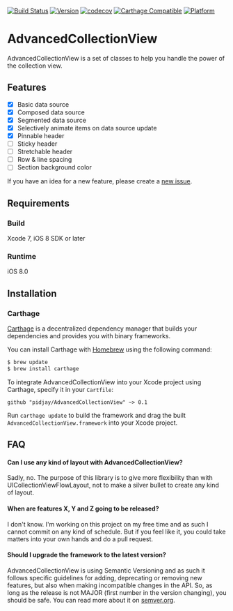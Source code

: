 [![Build Status](https://travis-ci.org/pidjay/AdvancedCollectionView.svg)](https://travis-ci.org/pidjay/AdvancedCollectionView)
[![Version](http://img.shields.io/badge/version-0.1-red.svg?style=flat)](https://github.com/pidjay/AdvancedCollectionView)
[![codecov](https://codecov.io/gh/pidjay/AdvancedCollectionView/branch/master/graph/badge.svg)](https://codecov.io/gh/pidjay/AdvancedCollectionView)
[![Carthage Compatible](https://img.shields.io/badge/Carthage-compatible-4BC51D.svg?style=flat)](https://github.com/Carthage/Carthage)
[![Platform](https://img.shields.io/badge/platform-ios-lightgrey.svg?style=flat)](https://github.com/pidjay/AdvancedCollectionView)

# AdvancedCollectionView

AdvancedCollectionView is a set of classes to help you handle the power of the collection view.

## Features

- [x] Basic data source
- [x] Composed data source
- [x] Segmented data source
- [x] Selectively animate items on data source update
- [x] Pinnable header
- [ ] Sticky header
- [ ] Stretchable header
- [ ] Row & line spacing
- [ ] Section background color

If you have an idea for a new feature, please create a [new issue](https://github.com/pidjay/AdvancedCollectionView/issues/new).

## Requirements

### Build

Xcode 7, iOS 8 SDK or later

### Runtime

iOS 8.0

## Installation

### Carthage

[Carthage](https://github.com/Carthage/Carthage) is a decentralized dependency manager that builds your dependencies and provides you with binary frameworks.

You can install Carthage with [Homebrew](http://brew.sh/) using the following command:

```bash
$ brew update
$ brew install carthage
```

To integrate AdvancedCollectionView into your Xcode project using Carthage, specify it in your `Cartfile`:

```ogdl
github "pidjay/AdvancedCollectionView" ~> 0.1
```

Run `carthage update` to build the framework and drag the built `AdvancedCollectionView.framework` into your Xcode project.

## FAQ

#### Can I use any kind of layout with AdvancedCollectionView?

Sadly, no. The purpose of this library is to give more flexibility than with UICollectionViewFlowLayout, not to make a silver bullet to create any kind of layout.

#### When are features X, Y and Z going to be released?

I don't know. I'm working on this project on my free time and as such I cannot commit on any kind of schedule. But if you feel like it, you could take matters into your own hands and do a pull request.

#### Should I upgrade the framework to the latest version?

AdvancedCollectionView is using Semantic Versioning and as such it follows specific guidelines for adding, deprecating or removing new features, but also when making incompatible changes in the API. So, as long as the release is not MAJOR (first number in the version changing), you should be safe. You can read more about it on [semver.org](http://semver.org).
